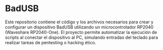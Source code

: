 # BadUSB
Este repositorio contiene el código y los archivos necesarios para crear y configurar un dispositivo BadUSB utilizando un microcontrolador RP2040 (Waveshare RP2040-One). El proyecto permite automatizar la ejecución de scripts al conectar el dispositivo al PC, simulando entradas del teclado para realizar tareas de pentesting o hacking ético.

